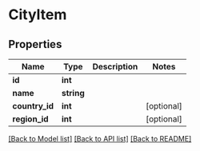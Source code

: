 # CityItem

## Properties
Name | Type | Description | Notes
------------ | ------------- | ------------- | -------------
**id** | **int** |  | 
**name** | **string** |  | 
**country_id** | **int** |  | [optional] 
**region_id** | **int** |  | [optional] 

[[Back to Model list]](../README.md#documentation-for-models) [[Back to API list]](../README.md#documentation-for-api-endpoints) [[Back to README]](../README.md)


